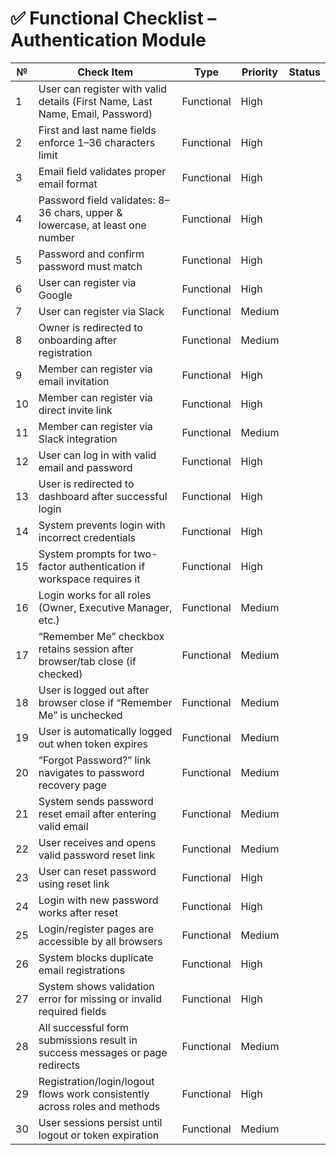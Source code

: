 # ✅ Functional Checklist – Authentication Module

| №  | Check Item                                                                                 | Type        | Priority | Status |
|----|--------------------------------------------------------------------------------------------|-------------|----------|--------|
| 1  | User can register with valid details (First Name, Last Name, Email, Password)              | Functional  | High     |        |
| 2  | First and last name fields enforce 1–36 characters limit                                   | Functional  | High     |        |
| 3  | Email field validates proper email format                                                  | Functional  | High     |        |
| 4  | Password field validates: 8–36 chars, upper & lowercase, at least one number               | Functional  | High     |        |
| 5  | Password and confirm password must match                                                   | Functional  | High     |        |
| 6  | User can register via Google                                                               | Functional  | High     |        |
| 7  | User can register via Slack                                                                | Functional  | Medium   |        |
| 8  | Owner is redirected to onboarding after registration                                       | Functional  | Medium   |        |
| 9  | Member can register via email invitation                                                   | Functional  | High     |        |
| 10 | Member can register via direct invite link                                                 | Functional  | High     |        |
| 11 | Member can register via Slack integration                                                  | Functional  | Medium   |        |
| 12 | User can log in with valid email and password                                              | Functional  | High     |        |
| 13 | User is redirected to dashboard after successful login                                     | Functional  | High     |        |
| 14 | System prevents login with incorrect credentials                                           | Functional  | High     |        |
| 15 | System prompts for two-factor authentication if workspace requires it                      | Functional  | High     |        |
| 16 | Login works for all roles (Owner, Executive Manager, etc.)                                 | Functional  | Medium   |        |
| 17 | “Remember Me” checkbox retains session after browser/tab close (if checked)                | Functional  | Medium   |        |
| 18 | User is logged out after browser close if “Remember Me” is unchecked                       | Functional  | Medium   |        |
| 19 | User is automatically logged out when token expires                                        | Functional  | Medium   |        |
| 20 | “Forgot Password?” link navigates to password recovery page                                | Functional  | Medium   |        |
| 21 | System sends password reset email after entering valid email                               | Functional  | Medium   |        |
| 22 | User receives and opens valid password reset link                                          | Functional  | Medium   |        |
| 23 | User can reset password using reset link                                                   | Functional  | High     |        |
| 24 | Login with new password works after reset                                                  | Functional  | High     |        |
| 25 | Login/register pages are accessible by all browsers                                        | Functional  | Medium   |        |
| 26 | System blocks duplicate email registrations                                                | Functional  | High     |        |
| 27 | System shows validation error for missing or invalid required fields                       | Functional  | High     |        |
| 28 | All successful form submissions result in success messages or page redirects               | Functional  | Medium   |        |
| 29 | Registration/login/logout flows work consistently across roles and methods                 | Functional  | High     |        |
| 30 | User sessions persist until logout or token expiration                                     | Functional  | Medium   |        |